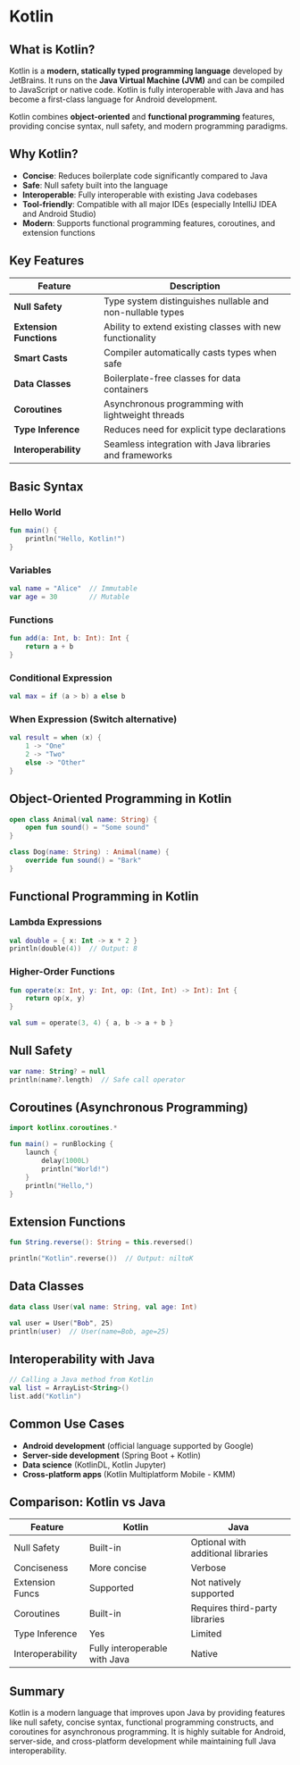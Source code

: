 # Kotlin

## What is Kotlin?

Kotlin is a **modern, statically typed programming language** developed by JetBrains. It runs on the **Java Virtual Machine (JVM)** and can be compiled to JavaScript or native code. Kotlin is fully interoperable with Java and has become a first-class language for Android development.

Kotlin combines **object-oriented** and **functional programming** features, providing concise syntax, null safety, and modern programming paradigms.

## Why Kotlin?

- **Concise**: Reduces boilerplate code significantly compared to Java
- **Safe**: Null safety built into the language
- **Interoperable**: Fully interoperable with existing Java codebases
- **Tool-friendly**: Compatible with all major IDEs (especially IntelliJ IDEA and Android Studio)
- **Modern**: Supports functional programming features, coroutines, and extension functions

## Key Features

| Feature                 | Description                                               |
| ----------------------- | --------------------------------------------------------- |
| **Null Safety**         | Type system distinguishes nullable and non-nullable types |
| **Extension Functions** | Ability to extend existing classes with new functionality |
| **Smart Casts**         | Compiler automatically casts types when safe              |
| **Data Classes**        | Boilerplate-free classes for data containers              |
| **Coroutines**          | Asynchronous programming with lightweight threads         |
| **Type Inference**      | Reduces need for explicit type declarations               |
| **Interoperability**    | Seamless integration with Java libraries and frameworks   |

## Basic Syntax

### Hello World

```kotlin
fun main() {
    println("Hello, Kotlin!")
}
```

### Variables

```kotlin
val name = "Alice"  // Immutable
var age = 30        // Mutable
```

### Functions

```kotlin
fun add(a: Int, b: Int): Int {
    return a + b
}
```

### Conditional Expression

```kotlin
val max = if (a > b) a else b
```

### When Expression (Switch alternative)

```kotlin
val result = when (x) {
    1 -> "One"
    2 -> "Two"
    else -> "Other"
}
```

## Object-Oriented Programming in Kotlin

```kotlin
open class Animal(val name: String) {
    open fun sound() = "Some sound"
}

class Dog(name: String) : Animal(name) {
    override fun sound() = "Bark"
}
```

## Functional Programming in Kotlin

### Lambda Expressions

```kotlin
val double = { x: Int -> x * 2 }
println(double(4))  // Output: 8
```

### Higher-Order Functions

```kotlin
fun operate(x: Int, y: Int, op: (Int, Int) -> Int): Int {
    return op(x, y)
}

val sum = operate(3, 4) { a, b -> a + b }
```

## Null Safety

```kotlin
var name: String? = null
println(name?.length)  // Safe call operator
```

## Coroutines (Asynchronous Programming)

```kotlin
import kotlinx.coroutines.*

fun main() = runBlocking {
    launch {
        delay(1000L)
        println("World!")
    }
    println("Hello,")
}
```

## Extension Functions

```kotlin
fun String.reverse(): String = this.reversed()

println("Kotlin".reverse())  // Output: niltoK
```

## Data Classes

```kotlin
data class User(val name: String, val age: Int)

val user = User("Bob", 25)
println(user)  // User(name=Bob, age=25)
```

## Interoperability with Java

```kotlin
// Calling a Java method from Kotlin
val list = ArrayList<String>()
list.add("Kotlin")
```

## Common Use Cases

- **Android development** (official language supported by Google)
- **Server-side development** (Spring Boot + Kotlin)
- **Data science** (KotlinDL, Kotlin Jupyter)
- **Cross-platform apps** (Kotlin Multiplatform Mobile - KMM)

## Comparison: Kotlin vs Java

| Feature          | Kotlin                        | Java                               |
| ---------------- | ----------------------------- | ---------------------------------- |
| Null Safety      | Built-in                      | Optional with additional libraries |
| Conciseness      | More concise                  | Verbose                            |
| Extension Funcs  | Supported                     | Not natively supported             |
| Coroutines       | Built-in                      | Requires third-party libraries     |
| Type Inference   | Yes                           | Limited                            |
| Interoperability | Fully interoperable with Java | Native                             |

## Summary

Kotlin is a modern language that improves upon Java by providing features like null safety, concise syntax, functional programming constructs, and coroutines for asynchronous programming. It is highly suitable for Android, server-side, and cross-platform development while maintaining full Java interoperability.
